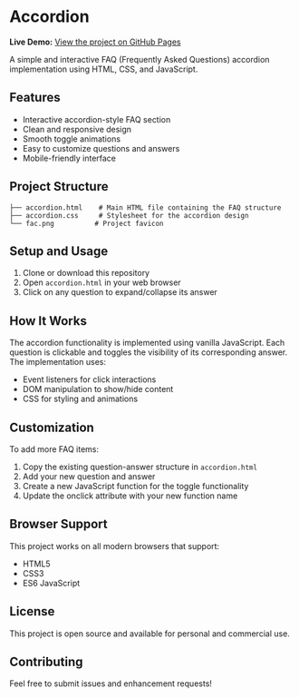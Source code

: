 # Accordion

**Live Demo:** [View the project on GitHub Pages](https://abye12345.github.io/Accordion/accordion.html)

A simple and interactive FAQ (Frequently Asked Questions) accordion implementation using HTML, CSS, and JavaScript.

## Features

- Interactive accordion-style FAQ section
- Clean and responsive design
- Smooth toggle animations
- Easy to customize questions and answers
- Mobile-friendly interface

## Project Structure

```
├── accordion.html    # Main HTML file containing the FAQ structure
├── accordion.css     # Stylesheet for the accordion design
└── fac.png          # Project favicon
```

## Setup and Usage

1. Clone or download this repository
2. Open `accordion.html` in your web browser
3. Click on any question to expand/collapse its answer

## How It Works

The accordion functionality is implemented using vanilla JavaScript. Each question is clickable and toggles the visibility of its corresponding answer. The implementation uses:

- Event listeners for click interactions
- DOM manipulation to show/hide content
- CSS for styling and animations

## Customization

To add more FAQ items:

1. Copy the existing question-answer structure in `accordion.html`
2. Add your new question and answer
3. Create a new JavaScript function for the toggle functionality
4. Update the onclick attribute with your new function name

## Browser Support

This project works on all modern browsers that support:

- HTML5
- CSS3
- ES6 JavaScript

## License

This project is open source and available for personal and commercial use.

## Contributing

Feel free to submit issues and enhancement requests!
